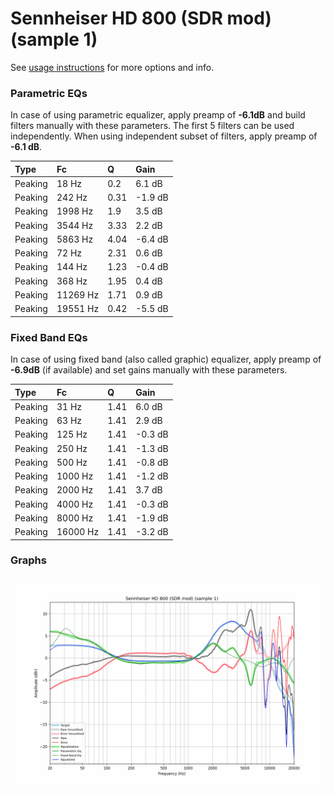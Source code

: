 # Sennheiser HD 800 (SDR mod) (sample 1)
See [usage instructions](https://github.com/jaakkopasanen/AutoEq#usage) for more options and info.

### Parametric EQs
In case of using parametric equalizer, apply preamp of **-6.1dB** and build filters manually
with these parameters. The first 5 filters can be used independently.
When using independent subset of filters, apply preamp of **-6.1 dB**.

| Type    | Fc       |    Q | Gain    |
|:--------|:---------|:-----|:--------|
| Peaking | 18 Hz    | 0.2  | 6.1 dB  |
| Peaking | 242 Hz   | 0.31 | -1.9 dB |
| Peaking | 1998 Hz  | 1.9  | 3.5 dB  |
| Peaking | 3544 Hz  | 3.33 | 2.2 dB  |
| Peaking | 5863 Hz  | 4.04 | -6.4 dB |
| Peaking | 72 Hz    | 2.31 | 0.6 dB  |
| Peaking | 144 Hz   | 1.23 | -0.4 dB |
| Peaking | 368 Hz   | 1.95 | 0.4 dB  |
| Peaking | 11269 Hz | 1.71 | 0.9 dB  |
| Peaking | 19551 Hz | 0.42 | -5.5 dB |

### Fixed Band EQs
In case of using fixed band (also called graphic) equalizer, apply preamp of **-6.9dB**
(if available) and set gains manually with these parameters.

| Type    | Fc       |    Q | Gain    |
|:--------|:---------|:-----|:--------|
| Peaking | 31 Hz    | 1.41 | 6.0 dB  |
| Peaking | 63 Hz    | 1.41 | 2.9 dB  |
| Peaking | 125 Hz   | 1.41 | -0.3 dB |
| Peaking | 250 Hz   | 1.41 | -1.3 dB |
| Peaking | 500 Hz   | 1.41 | -0.8 dB |
| Peaking | 1000 Hz  | 1.41 | -1.2 dB |
| Peaking | 2000 Hz  | 1.41 | 3.7 dB  |
| Peaking | 4000 Hz  | 1.41 | -0.3 dB |
| Peaking | 8000 Hz  | 1.41 | -1.9 dB |
| Peaking | 16000 Hz | 1.41 | -3.2 dB |

### Graphs
![](./Sennheiser%20HD%20800%20(SDR%20mod)%20(sample%201).png)